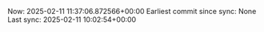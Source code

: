 Now: 2025-02-11 11:37:06.872566+00:00 Earliest commit since sync: None Last sync: 2025-02-11 10:02:54+00:00
